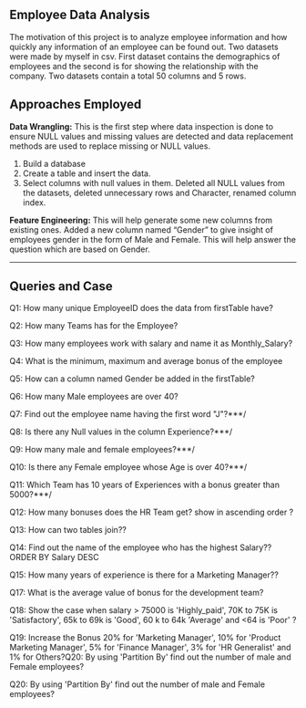 ## Employee Data Analysis

The motivation of this project is to analyze employee information and how quickly any information of an employee can be found out. Two datasets were made by myself in csv. First dataset contains the demographics of employees and the second is for showing the relationship with the company. Two datasets contain a total 50 columns and 5 rows.

## Approaches Employed

**Data Wrangling:** This is the first step where data inspection is done to ensure NULL values and missing values are detected and data replacement methods are used to replace missing or NULL values.
1. Build a database
2. Create a table and insert the data.
3. Select columns with null values in them. Deleted all NULL values from the datasets, deleted unnecessary rows and Character, renamed column index.

**Feature Engineering:** This will help generate some new columns from existing ones.
Added a new column named “Gender” to give insight of employees gender in the form of Male and Female. This will help answer the question which are based on Gender.

*********************************************************************************************************
## Queries and Case 

Q1: How many unique EmployeeID does the data from firstTable have?

Q2: How many  Teams has for the Employee?

Q3: How many employees work with salary and name it as Monthly_Salary? 

Q4: What is the minimum, maximum and average bonus of the employee

Q5: How can a column named Gender be added in the firstTable?

Q6: How many Male employees are over 40?

Q7: Find out the employee name having the first word "J"?***/

Q8: Is there any Null values in the column Experience?***/

Q9: How many male and female employees?***/

Q10: Is there any Female employee whose Age is over 40?***/

Q11: Which Team has 10 years of  Experiences with a bonus greater than 5000?***/

Q12: How many bonuses does the HR Team get? show in ascending order ?

Q13:  How can two tables join??

Q14:  Find out the name of the employee who has the highest Salary??ORDER BY Salary DESC

Q15:  How many years of experience is there for a Marketing Manager??

Q17:  What is the average value of  bonus for the development team?

Q18:  Show the case when salary > 75000 is 'Highly_paid', 70K to 75K is 'Satisfactory', 65k to 69k is 'Good', 60 k to 64k 'Average' and <64 is 'Poor' ?

Q19:  Increase the Bonus  20% for 'Marketing Manager', 10% for 'Product Marketing Manager', 5% for 'Finance Manager', 3% for 'HR Generalist' and 1% for Others?Q20: By using 'Partition By' find out the number of male and Female employees?

Q20: By using 'Partition By' find out the number of male and Female employees?
